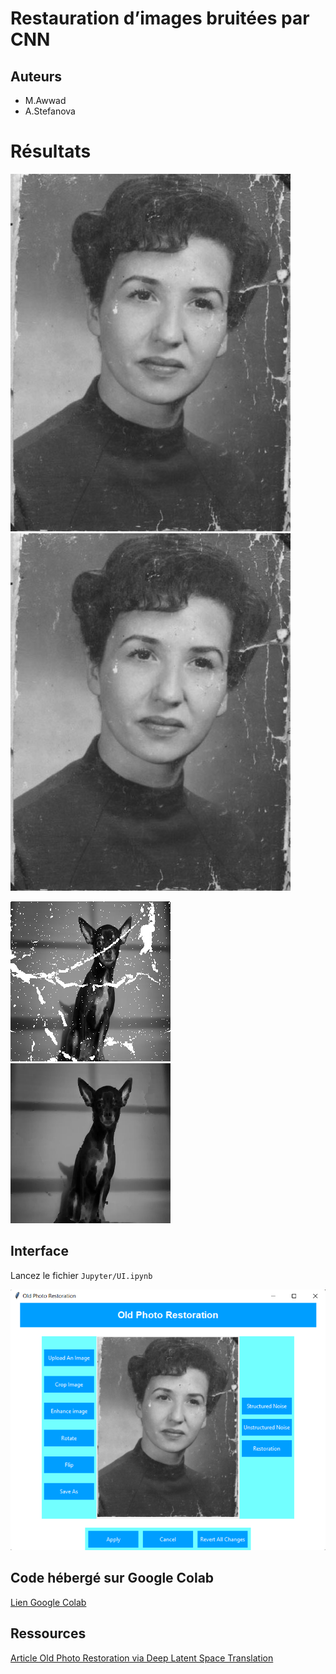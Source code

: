 # Restauration d’images bruitées par CNN
## Auteurs
* M.Awwad
* A.Stefanova  


# Résultats

![Image originale](Jupyter/images/woman.png "Image ancienne dégradée")
![Image restaurée](Jupyter/images/woman.png "Image ancienne réstaurée")  

![Image originale](Jupyter/images/14.png "Image dégradée")
![Image restaurée](Jupyter/images/14_rest.png "Image réstaurée")

## Interface
Lancez le fichier ```Jupyter/UI.ipynb```


![Interface](Jupyter/images/interface.png "L'interface")
  
  
  
## Code hébergé sur Google Colab 
[Lien Google Colab](https://colab.research.google.com/drive/1XOI2CuFGAuuVb5-rNc32Bgl172mWJmcB?usp=sharing)

## Ressources
[Article Old Photo Restoration via Deep Latent Space Translation](https://arxiv.org/pdf/2009.07047.pdf)
<!-- ## Description -->
